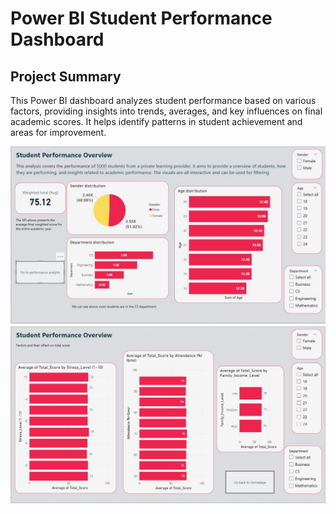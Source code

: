 # Power BI Student Performance Dashboard  

## Project Summary  
This Power BI dashboard analyzes student performance based on various factors, providing insights into trends, averages, and key influences on final academic scores. It helps identify patterns in student achievement and areas for improvement.  

<img src="https://github.com/Joshua-K1234/Power-BI-Student-Performance-Dashboard-/blob/main/Dashboard.JPG" alt="Dashboard Image" width="1000"/>

<img src="https://github.com/Joshua-K1234/Power-BI-Student-Performance-Dashboard-/blob/main/Page%202.JPG" alt="Dashboard Image" width="1000"/>
